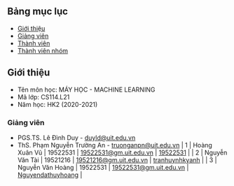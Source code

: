 ## Bảng mục lục
* [Giới thiệu](#giới-thiệu)
* [Giảng viên](#giảng-viên)
* [Thành viên](#thành-viên)
* [Thành viên nhóm](#thành-viên-nhóm)

## Giới thiệu
* Tên môn học: MÁY HỌC - MACHINE LEARNING
* Mã lớp: CS114.L21
* Năm học: HK2 (2020-2021)
### Giảng viên
* PGS.TS. Lê Đình Duy - duyld@uit.edu.vn
* ThS. Phạm Nguyễn Trường An - truonganpn@uit.edu.vn
| 1 | Hoàng Xuân Vũ     | 19522531 | 19522531@gm.uit.edu.vn | [19522531](https://github.com/19522531) | 
| 2 | Nguyễn Văn Tài    | 19521216 | 19521216@gm.uit.edu.vn | [tranhuynhkyanh](https://github.com/tranhuynhkyanh) |
| 3 | Nguyễn Văn Hoàng  | 19522531 | 19522531@gm.uit.edu.vn | [Nguyendathuyhoang](https://github.com/nguyendathuyhoang) | 
